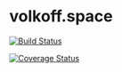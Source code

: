 # volkoff.space

[![Build Status](https://travis-ci.org/volkoff-pro/volkoff.space.svg?branch=master)](https://travis-ci.org/volkoff-pro/volkoff.space)

[![Coverage Status](https://coveralls.io/repos/github/volkoff-pro/volkoff.space/badge.svg?branch=master)](https://coveralls.io/github/volkoff-pro/volkoff.space?branch=master)
